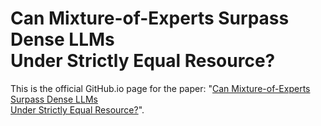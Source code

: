 # Can Mixture-of-Experts Surpass Dense LLMs<br>Under Strictly Equal Resource?

This is the official GitHub.io page for the paper: "[Can Mixture-of-Experts Surpass Dense LLMs<br>Under Strictly Equal Resource?]()".
